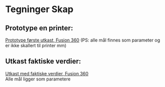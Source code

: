 # Tegninger Skap

## Prototype en printer:

[Prototype første utkast, Fusion 360](https://a360.co/3393Yxx)   (PS: alle mål finnes som parameter og er ikke skallert til printer mm)


## Utkast faktiske verdier:

[Utkast med faktiske verdier, Fusion 360](https://a360.co/2Vn4Tq2)  
Alle mål ligger som parametere
